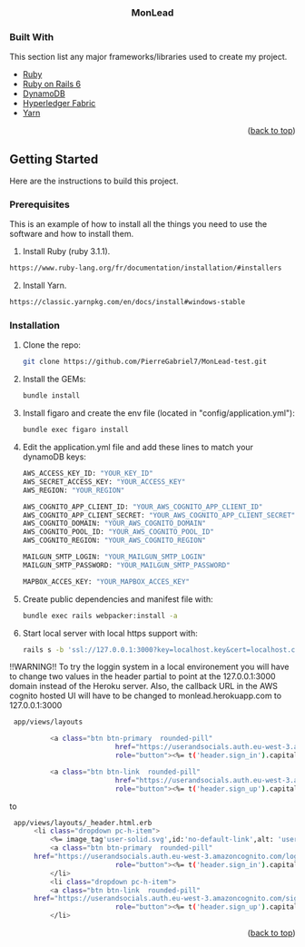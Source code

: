 <!-- PROJECT LOGO -->

  <h3 align="center">MonLead</h3>

### Built With

This section list any major frameworks/libraries used to create my project. 

- [Ruby](https://www.ruby-lang.org/)
- [Ruby on Rails 6](https://rubyonrails.org/)
- [DynamoDB](https://aws.amazon.com/dynamodb/)
- [Hyperledger Fabric](https://www.hyperledger.org/use/fabric)
- [Yarn](https://classic.yarnpkg.com/en/)



<p align="right">(<a href="#top">back to top</a>)</p>

<!-- GETTING STARTED -->

## Getting Started

Here are the instructions to build this project.

### Prerequisites

This is an example of how to install all the things you need to use the software and how to install them.

1. Install Ruby (ruby 3.1.1).

  ```sh
  https://www.ruby-lang.org/fr/documentation/installation/#installers
  ```
  
2. Install Yarn.

  ```sh
  https://classic.yarnpkg.com/en/docs/install#windows-stable
  ```

 

### Installation

1. Clone the repo:
   ```sh
   git clone https://github.com/PierreGabriel7/MonLead-test.git
   ```
2. Install the GEMs:

   ```sh
   bundle install
   ```

3. Install figaro and create the env file (located in "config/application.yml"):

   ```sh
   bundle exec figaro install
   ```

4. Edit the application.yml file and add these lines to match your dynamoDB keys:

   ```sh
   AWS_ACCESS_KEY_ID: "YOUR_KEY_ID"
   AWS_SECRET_ACCESS_KEY: "YOUR_ACCESS_KEY"
   AWS_REGION: "YOUR_REGION"
   
   AWS_COGNITO_APP_CLIENT_ID: "YOUR_AWS_COGNITO_APP_CLIENT_ID"
   AWS_COGNITO_APP_CLIENT_SECRET: "YOUR_AWS_COGNITO_APP_CLIENT_SECRET"
   AWS_COGNITO_DOMAIN: "YOUR_AWS_COGNITO_DOMAIN"
   AWS_COGNITO_POOL_ID: "YOUR_AWS_COGNITO_POOL_ID"
   AWS_COGNITO_REGION: "YOUR_AWS_COGNITO_REGION"
   
   MAILGUN_SMTP_LOGIN: "YOUR_MAILGUN_SMTP_LOGIN"
   MAILGUN_SMTP_PASSWORD: "YOUR_MAILGUN_SMTP_PASSWORD"
   
   MAPBOX_ACCES_KEY: "YOUR_MAPBOX_ACCES_KEY"


   ```
   
5. Create public dependencies and manifest file with:

   ```sh
   bundle exec rails webpacker:install -a
   ```

6. Start local server with local https support with:

   ```sh
   rails s -b 'ssl://127.0.0.1:3000?key=localhost.key&cert=localhost.crt'
   ```
   
 !!WARNING!! To try the loggin system in a local environement you will have to change two values in the header partial to point at the 127.0.0.1:3000 domain instead of the Heroku server. Also, the callback URL in the AWS cognito hosted UI will have to be changed to monlead.herokuapp.com to 127.0.0.1:3000
 
  ```sh
   app/views/layouts

            <a class="btn btn-primary  rounded-pill"
							href="https://userandsocials.auth.eu-west-3.amazoncognito.com/login?response_type=code&client_id=1vibkotm8fqugn9v086iltn8a5&redirect_uri=https://monlead.herokuapp.com/auth/sign_in"
							role="button"><%= t('header.sign_in').capitalize %></a>

            <a class="btn btn-link  rounded-pill"
							href="https://userandsocials.auth.eu-west-3.amazoncognito.com/signup?response_type=code&client_id=1vibkotm8fqugn9v086iltn8a5&redirect_uri=https://monlead.herokuapp.com/auth/sign_in"
							role="button"><%= t('header.sign_up').capitalize %></a>

   ```
   
   to
   
   
  ```sh
   app/views/layouts/_header.html.erb
    	<li class="dropdown pc-h-item">
            <%= image_tag'user-solid.svg',id:'no-default-link',alt: 'user-image', class: 'user-avtar cst-default-avatar'%>
            <a class="btn btn-primary  rounded-pill"
		href="https://userandsocials.auth.eu-west-3.amazoncognito.com/login?response_type=code&client_id=1vibkotm8fqugn9v086iltn8a5&redirect_uri=https://127.0.0.1:3000/auth/sign_in"
							role="button"><%= t('header.sign_in').capitalize %></a>
          	</li>
          	<li class="dropdown pc-h-item">
            <a class="btn btn-link  rounded-pill"
		href="https://userandsocials.auth.eu-west-3.amazoncognito.com/signup?response_type=code&client_id=1vibkotm8fqugn9v086iltn8a5&redirect_uri=https://127.0.0.1:3000/auth/sign_in"
							role="button"><%= t('header.sign_up').capitalize %></a>
          	</li>
   ```

<p align="right">(<a href="#top">back to top</a>)</p>
